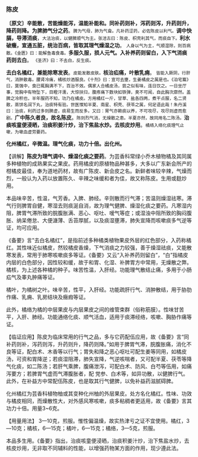 ### 陈皮

**〔原文〕辛能散，苦能燥能泻，温能补能和。同补药则补，泻药则泻，升药则升，降药则降。为脾肺气分之药**。<small>脾为气母，肺为气龠。凡补药涩药，必佐陈皮以利气。</small>**调中快膈，导滞消痰**，<small>大法治痰，以健脾顺气为主。张洁古曰：陈皮、枳壳利其气，而痰自下。</small>**利水破癥，宣通五脏，统治百病，皆取其理气燥湿之功**。 <small>人身以气为主，气顺湿除，则百病散。《金匮》曰：能解鱼毒食毒。</small>**多服久服，损人元气。入补养药则留白，入下气消痰药则去白**。
<small>《圣济》曰：不去白，反生痰。</small>

**去白名橘红，兼能除寒发表**。<small>皮能发散皮肤。</small>**核治疝痛，叶散乳痈**。<small> 皆能入厥阴，行肝气，消肿散毒。腰肾冷痛，橘核炒酒服良。《十剂》曰：宣可去壅，生姜橘皮之属是也。《泊宅篇》曰，莫强中，食已辄胸满不下，百治不效。偶家人合橘皮汤，尝之似有味，连日饮之。一日坐厅事，觉胸中有物坠下，目瞪汗濡，大惊扶归，腹疼痛下数块如铁弹，臭不可闻，自此胸次廓然。盖脾之冷积也，半年服药不知，功乃在橘皮。方用橘红一斤，甘草、盐各四两，煮干点服，名二贤散，蒸饼名润下丸，治痰特有验。世医惟知半夏、南星、枳壳、茯苓之属，何足语此哉！朱丹溪曰：治痰，利药过多则脾虚，痰易生而反多。又曰：胃气亦赖痰以养，不可攻尽，攻尽则虚而愈剧。</small>**广中陈久者良，故名陈皮**。<small>陈则烈气消，无燥散之患。半夏亦然，故同用名二陈汤。</small>**治痰咳童便浸晒，治痰积姜汁炒，治下焦盐水炒。去核皮炒用**。<small>橘络入络化痰理气止嗽，为嗽血虚劳要药。</small>

**化州橘红，辛微温。理气化痰，功力十倍。出化州。**

【讲解】**陈皮为理气调中、燥湿化痰之要药**。为芸香科常绿小乔木植物橘及其同属多种植物的成熟果实之果皮。药用橘皮的原植物品种甚多，大多以广东新会所产的柑橘皮最佳，奉为道地药材，故有广陈皮、新会皮之名。新鲜者味较辛辣，气燥而烈，一般认为入药以放置陈久、辛辣之味缓和者为佳，故又称陈皮。生用或麸炒用。

本品味辛苦，性温，气芳香。入脾、肺经。辛则散而行气滞；苦温则燥湿祛寒。滞气行则脾胃自健，寒湿去则痰涎自消，故为理气健脾、燥湿化痰之要药。凡寒湿内阻，脾胃气滞所致的脘腹胀满、恶心、呕吐、嗳气等症；或湿浊中阻所致的胸闷腹胀、纳呆倦怠、大便溏薄、舌苔厚腻，以及痰湿壅滞，肺失宣降而咳嗽痰多气逆等证，均可应用。

《备要》言"去白名橘红”，是指前述多种橘类植物果皮外层的红色部分，入药称橘红。其性味近似橘皮，然较橘皮香燥，下气消痰之力较强，善于燥湿祛痰，又能散寒发表，常用于肺寒咳嗽痰多等证。《备要》又云“入补养药则留白”，“白”指橘皮内层的白色部分，因性较和缓，故于和胃、化湿、补脾胃方中常用，无燥散之弊。橘核，为上述各种橘的种子。味苦性温，入肝经。功能理气散结止痛，多用于小肠疝气及睾丸肿痛等证。

橘叶，为橘树之叶。味辛苦，性平，入肝经。功能疏肝行气、消肿散结，用于胁肋作痛、乳痈、乳房结块及癥瘕等证。

此外，橘络为橘的中层果皮与内层果皮之间的维管束群（俗称筋膜）。性味甘苦平，入肝、肺经。功能通络化痰、顺气活血，适用于痰滞经络，咳嗽、胸胁作痛等证。

【临证应用】陈皮为临床常用的行气之品，多与它药配伍应用，故《备要》言“同补药则补，泻药则泻，升药则升，降药则降。”如用于脾胃气滞，脘腹胀痛，消化不良等证，配白术、木香等以行气；胃失和降之恶心呕吐可配生姜等同用，如橘皮汤，可资和胃降逆；若痰湿阻滞，肺失宣降，气逆咳喘者，又可配半夏、茯苓等降气化痰，如二陈汤；若肝气乘脾，腹痛泄泻，可配白术、防风、白芍等伍用，如痛泻要方；若脾胃气虚而气滞腹胀者，配
党参、白术等，如异功散，以健脾行气。此外，在补益方中常配伍陈皮，也是取其行气健脾，以免补益药滋腻碍脾。

化州橘红为芸香科植物柚或其变种化州柚的外层果皮。处方名化橘红。性味、功效与橘皮相同，而燥散性大，对外感风寒咳嗽，痰多粘稠者更适用，故《备要》言其功力十倍。用量3~6克。

【用量用法】 3—10克，煎服。惟性偏温燥，故实热津亏之证不宜使用。橘红，3—10克；橘核，6—15克；橘叶，6—15克；橘络，3—5克，煎服。

本品多生用。《备要》指出，治痰咳童便浸晒，治痰积姜汁炒，治下焦盐水炒，去核皮炒用，无非取不同辅料的性能，以增强药物某方面的作用，现少遵此法。
